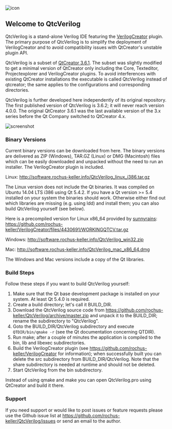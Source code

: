 ![icon](http://software.rochus-keller.info/VerilogCreator_100.png)
## Welcome to QtcVerilog 

QtcVerilog is a stand-alone Verilog IDE featuring the [VerilogCreator](https://github.com/rochus-keller/VerilogCreator) plugin. The primary purpose of QtcVerilog is to simplify the deployment of VerilogCreator and to avoid compatibility issues with QtCreator's unstable plugin API.

QtcVerilog is a subset of [QtCreator 3.6.1](https://download.qt.io/official_releases/qtcreator/3.6/3.6.1/). The subset was slightly modified to get a minimal version of QtCreator only including the Core, Texteditor, Projectexplorer and VerilogCreator plugins. To avoid interferences with existing QtCreator installations the executable is called QtcVerilog instead of qtcreator; the same applies to the configurations and corresponding directories.

QtcVerilog is further developed here independently of its original repository. The first published version of QtcVerilog is 3.6.2; it will never reach version 4.0.0. The original QtCreator 3.6.1 was the last available version of the 3.x series before the Qt Company switched to QtCreator 4.x.


![screenshot](http://software.rochus-keller.info/VlCreator_screenshot2.png "VerilogCreator Screenshot")

### Binary Versions

Current binary versions can be downloaded from here. The binary versions are delivered as ZIP (Windows), TAR.GZ (Linux) or DMG (Macintosh) files which can be easily downloaded and unpacked without the need to run an installer. The VerilogCreator plugin is included.

Linux: http://software.rochus-keller.info/QtcVerilog_linux_i386.tar.gz

The Linux version does not include the Qt binaries. It was compiled on Ubuntu 14.04 LTS i386 using Qt 5.4.2. If you have a Qt version >= 5.4 installed on your system the binaries should work. Otherwise either find out which libraries are missing (e.g. using ldd) and install them; you can also build QtcVerilog yourself (see below).

Here is a precompiled version for Linux x86_64 provided by [sunnyrains](https://github.com/sunnyrains): https://github.com/rochus-keller/VerilogCreator/files/4430691/WORKINGQTCV.tar.gz

Windows: http://software.rochus-keller.info/QtcVerilog_win32.zip

Mac: http://software.rochus-keller.info/QtcVerilog_mac_x86_64.dmg

The Windows and Mac versions include a copy of the Qt libraries. 

### Build Steps
Follow these steps if you want to build QtcVerilog yourself:

1. Make sure that the Qt base development package is installed on your system. At least Qt 5.4.0 is required.
1. Create a build directory; let's call it BUILD_DIR.
1. Download the QtcVerilog source code from https://github.com/rochus-keller/QtcVerilog/archive/master.zip and unpack it to the BUILD_DIR; rename the subdirectory to "QtcVerilog".
1. Goto the BUILD_DIR/QtcVerilog subdirectory and execute `QTDIR/bin/qmake -r` (see the Qt documentation concerning QTDIR).
1. Run make; after a couple of minutes the application is compiled to the bin, lib and libexec subdirectories.
1. Build the VerilogCreator plugin (see https://github.com/rochus-keller/VerilogCreator for information); when successfully built you can delete the src subdirectory from BUILD_DIR/QtcVerilog. Note that the share subdirectory is needed at runtime and should not be deleted.
1. Start QtcVerilog from the bin subdirectory.

Instead of using qmake and make you can open QtcVerilog.pro using QtCreator and build it there.

### Support
If you need support or would like to post issues or feature requests please use the Github issue list at https://github.com/rochus-keller/QtcVerilog/issues or send an email to the author.



